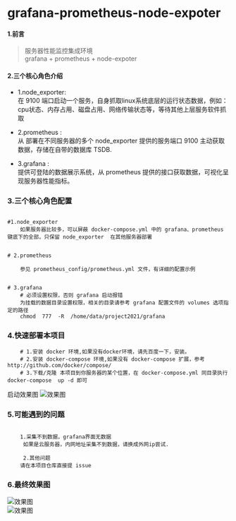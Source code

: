 # grafana-prometheus-node-expoter

#### 1.前言  
> 服务器性能监控集成环境  
grafana + prometheus + node-expoter



####  2.三个核心角色介绍  
 - 1.node_exporter:   
   在 9100 端口启动一个服务，自身抓取linux系统底层的运行状态数据，例如：cpu状态、内存占用、磁盘占用、网络传输状态等，等待其他上层服务软件抓取
 
- 2.prometheus :   
  从 部署在不同服务器的多个 node_exporter 提供的服务端口 9100 主动获取数据，存储在自带的数据库 TSDB.  
  
 - 3.grafana :  
   提供可登陆的数据展示系统，从 prometheus 提供的接口获取数据，可视化呈现服务器性能指标。  
   
###  3.三个核心角色配置   
```code  

#1.node_exporter 
    如果服务器比较多，可以屏蔽 docker-compose.yml 中的 grafana、prometheus 键底下的全部，只保留 node_exporter  在其他服务器部署


# 2.prometheus

    参见 prometheus_config/prometheus.yml 文件，有详细的配置示例


# 3.grafana
    # 必须设置权限，否则 grafana 启动报错
    为挂载的数据目录设置权限，相关的目录请参考 grafana 配置文件的 volumes 选项指定的路径
    chmod  777  -R  /home/data/project2021/grafana

```

### 4.快速部署本项目
```code   
    # 1.安装 docker 环境,如果没有docker环境，请先百度一下，安装。
    # 2.安装 docker-compose 环境,如果没有 docker-compose 扩展，参考 http://github.com/docker/compose/
    # 3.下载/克隆 本项目到你服务器的某个位置，在 docker-compose.yml 同目录执行  docker-compose  up -d 即可
```
 启动效果图
 ![效果图](https://www.ginskeleton.com/images/gpn.png)

###  5.可能遇到的问题  
```code  

    1.采集不到数据，grafana界面无数据  
     如果是云服务器，内网地址采集不到数据，请换成外网ip尝试.  
     
     2.其他问题  
    请在本项目仓库直接提 issue  
```


### 6.最终效果图  
![效果图](https://www.ginskeleton.com/images/linux1.png)  
![效果图](https://www.ginskeleton.com/images/linux2.png)  